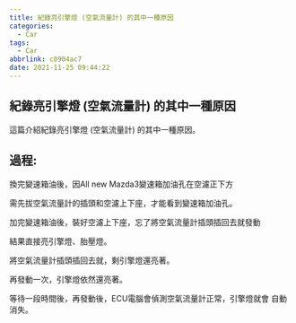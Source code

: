 ```yaml
---
title: 紀錄亮引擎燈 (空氣流量計) 的其中一種原因
categories:
  - Car
tags:
  - Car
abbrlink: c0904ac7
date: 2021-11-25 09:44:22
---
```

紀錄亮引擎燈 (空氣流量計) 的其中一種原因
-----------------------------------------------------------------------------------------------
<!--more-->
這篇介紹紀錄亮引擎燈 (空氣流量計) 的其中一種原因。

過程:
-----------------------------------------------------------------------------------------------
換完變速箱油後，因All new Mazda3變速箱加油孔在空濾正下方

需先拔空氣流量計的插頭和空濾上下座，才能看到變速箱加油孔。

加完變速箱油後，裝好空濾上下座，忘了將空氣流量計插頭插回去就發動

結果直接亮引擎燈、胎壓燈。

將空氣流量計插頭插回去就，剩引擎燈還亮著。

再發動一次，引擎燈依然還亮著。

等待一段時間後，再發動後，ECU電腦會偵測空氣流量計正常，引擎燈就會
自動消失。